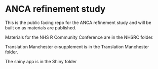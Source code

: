 # ANCA refinement study

This is the public facing repo for the ANCA refinement study and will be built on as materials are published.

Materials for the NHS R Community Conference are in the NHSRC folder. 

Translation Manchester e-supplement is in the Translation Manchester folder. 

The shiny app is in the Shiny folder